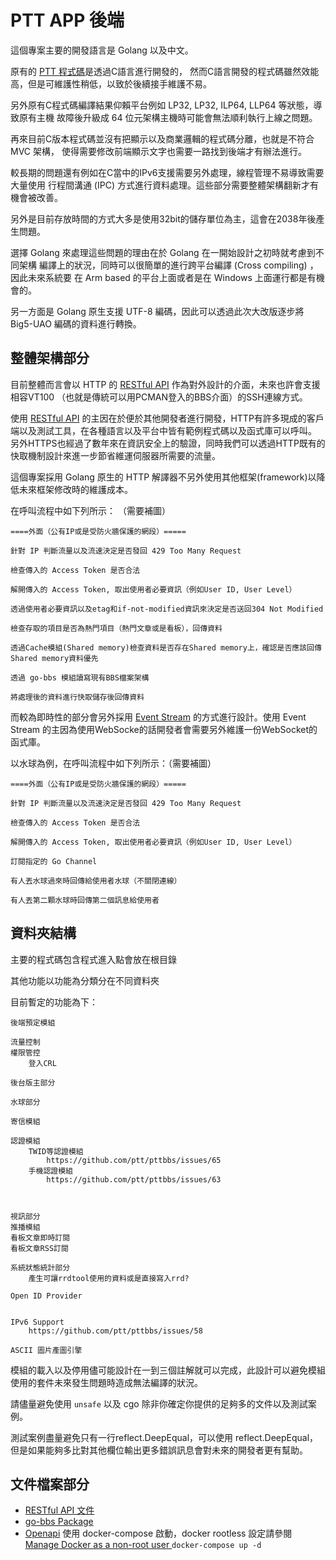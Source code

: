 # PTT APP 後端

這個專案主要的開發語言是 Golang 以及中文。

原有的 [PTT 程式碼](https://github.com/ptt/pttbbs)是透過C語言進行開發的，
然而C語言開發的程式碼雖然效能高，但是可維護性稍低，以致於後續接手維護不易。

另外原有C程式碼編譯結果仰賴平台例如 LP32, LP32, ILP64, LLP64 等狀態，導致原有主機
故障後升級成 64 位元架構主機時可能會無法順利執行上線之問題。

再來目前C版本程式碼並沒有把顯示以及商業邏輯的程式碼分離，也就是不符合 MVC 架構，
使得需要修改前端顯示文字也需要一路找到後端才有辦法進行。

較長期的問題還有例如在C當中的IPv6支援需要另外處理，線程管理不易導致需要大量使用
行程間溝通 (IPC) 方式進行資料處理。這些部分需要整體架構翻新才有機會被改善。

另外是目前存放時間的方式大多是使用32bit的儲存單位為主，這會在2038年後產生問題。

選擇 Golang 來處理這些問題的理由在於 Golang 在一開始設計之初時就考慮到不同架構
編譯上的狀況，同時可以很簡單的進行跨平台編譯 (Cross compiling) ，因此未來系統要
在 Arm based 的平台上面或者是在 Windows 上面運行都是有機會的。

另一方面是 Golang 原生支援 UTF-8 編碼，因此可以透過此次大改版逐步將 Big5-UAO
編碼的資料進行轉換。

## 整體架構部分

目前整體而言會以 HTTP 的 [RESTful API](https://zh.wikipedia.org/wiki/%E8%A1%A8%E7%8E%B0%E5%B1%82%E7%8A%B6%E6%80%81%E8%BD%AC%E6%8D%A2) 作為對外設計的介面，未來也許會支援相容VT100
（也就是傳統可以用PCMAN登入的BBS介面）的SSH連線方式。

使用 [RESTful API](https://zh.wikipedia.org/wiki/%E8%A1%A8%E7%8E%B0%E5%B1%82%E7%8A%B6%E6%80%81%E8%BD%AC%E6%8D%A2) 
的主因在於便於其他開發者進行開發，HTTP有許多現成的客戶端以及測試工具，在各種語言以及平台中皆有範例程式碼以及函式庫可以呼叫。
另外HTTPS也經過了數年來在資訊安全上的驗證，同時我們可以透過HTTP既有的快取機制設計來進一步節省維運伺服器所需要的流量。

這個專案採用 Golang 原生的 HTTP 解譯器不另外使用其他框架(framework)以降低未來框架修改時的維護成本。

在呼叫流程中如下列所示： （需要補圖）

```
====外面（公有IP或是受防火牆保護的網段）=====

針對 IP 判斷流量以及流速決定是否發回 429 Too Many Request

檢查傳入的 Access Token 是否合法

解開傳入的 Access Token, 取出使用者必要資訊（例如User ID, User Level）

透過使用者必要資訊以及etag和if-not-modified資訊來決定是否送回304 Not Modified

檢查存取的項目是否為熱門項目（熱門文章或是看板），回傳資料

透過Cache模組(Shared memory)檢查資料是否存在Shared memory上，確認是否應該回傳Shared memory資料優先

透過 go-bbs 模組讀寫現有BBS檔案架構

將處理後的資料進行快取儲存後回傳資料
```


而較為即時性的部分會另外採用 [Event Stream](https://developer.mozilla.org/zh-TW/docs/Web/API/Server-sent_events/Using_server-sent_events) 的方式進行設計。使用 Event Stream 的主因為使用WebSocke的話開發者會需要另外維護一份WebSocket的函式庫。

以水球為例，在呼叫流程中如下列所示：（需要補圖）
```
====外面（公有IP或是受防火牆保護的網段）=====

針對 IP 判斷流量以及流速決定是否發回 429 Too Many Request

檢查傳入的 Access Token 是否合法

解開傳入的 Access Token, 取出使用者必要資訊（例如User ID, User Level）

訂閱指定的 Go Channel

有人丟水球過來時回傳給使用者水球（不關閉連線）

有人丟第二顆水球時回傳第二個訊息給使用者

```

## 資料夾結構

主要的程式碼包含程式進入點會放在根目錄

其他功能以功能為分類分在不同資料夾

目前暫定的功能為下：
```
後端預定模組

流量控制
權限管控
	登入CRL

後台版主部分

水球部分

寄信模組

認證模組
	TWID等認證模組
		https://github.com/ptt/pttbbs/issues/65
	手機認證模組
		https://github.com/ptt/pttbbs/issues/63



視訊部分
推播模組
看板文章即時訂閱
看板文章RSS訂閱

系統狀態統計部分
	產生可讓rrdtool使用的資料或是直接寫入rrd?

Open ID Provider


IPv6 Support
	https://github.com/ptt/pttbbs/issues/58

ASCII 圖片產圖引擎
```

模組的載入以及停用儘可能設計在一到三個註解就可以完成，此設計可以避免模組使用的套件未來發生問題時造成無法編譯的狀況。

請儘量避免使用 `unsafe` 以及 cgo 除非你確定你提供的足夠多的文件以及測試案例。

測試案例盡量避免只有一行reflect.DeepEqual，可以使用 reflect.DeepEqual，
但是如果能夠多比對其他欄位輸出更多錯誤訊息會對未來的開發者更有幫助。


## 文件檔案部分

* [RESTful API 文件](https://docs.google.com/document/d/18DsZOyrlr5BIl2kKxZH7P2QxFLG02xL2SO0PzVHVY3k/edit?usp=sharing)
* [go-bbs Package](https://github.com/Ptt-official-app/go-bbs)
* [Openapi](http://localhost:8081/swagger) 使用 docker-compose 啟動，docker rootless 設定請參閱 [Manage Docker as a non-root user
  ](https://docs.docker.com/engine/install/linux-postinstall/#manage-docker-as-a-non-root-user)
  `docker-compose up -d`

